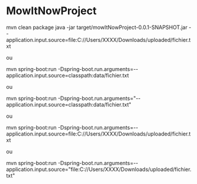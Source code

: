 MowItNowProject
===============

mvn clean package
java -jar target/mowItNowProject-0.0.1-SNAPSHOT.jar --application.input.source=file:C://Users/XXXX/Downloads/uploaded/fichier.txt

ou

mvn spring-boot:run -Dspring-boot.run.arguments=--application.input.source=classpath:data/fichier.txt

ou

mvn spring-boot:run -Dspring-boot.run.arguments="--application.input.source=classpath:data/fichier.txt"

ou

mvn spring-boot:run -Dspring-boot.run.arguments=--application.input.source=file:C://Users/XXXX/Downloads/uploaded/fichier.txt

ou

mvn spring-boot:run -Dspring-boot.run.arguments=--application.input.source="file:C://Users/XXXX/Downloads/uploaded/fichier.txt"
